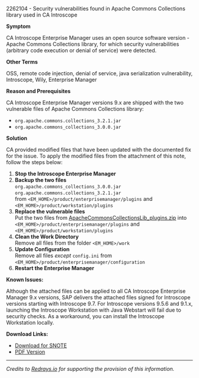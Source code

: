 2262104 - Security vulnerabilities found in Apache Commons Collections library used in CA Introscope

**Symptom**

CA Introscope Enterprise Manager uses an open source software version - Apache Commons Collections library, for which security vulnerabilities (arbitrary code execution or denial of service) were detected.

**Other Terms**

OSS, remote code injection, denial of service, java serialization vulnerability, Introscope, Wily, Enterprise Manager

**Reason and Prerequisites**

CA Introscope Enterprise Manager versions 9.x are shipped with the two vulnerable files of Apache Commons Collections library:

- `org.apache.commons.collections_3.2.1.jar`
- `org.apache.commons_collections_3.0.0.jar`

**Solution**

CA provided modified files that have been updated with the documented fix for the issue. To apply the modified files from the attachment of this note, follow the steps below:

1. **Stop the Introscope Enterprise Manager**
2. **Backup the two files**  
   `org.apache.commons_collections_3.0.0.jar`  
   `org.apache.commons.collections_3.2.1.jar`  
   from `<EM_HOME>/product/enterprisemanager/plugins` and `<EM_HOME>/product/workstation/plugins`
3. **Replace the vulnerable files**  
   Put the two files from [ApacheCommonsCollectionsLib_plugins.zip](https://userapps.support.sap.com/sap/support/sapnotes/public/services/attachment.htm?iv_key=012006153200002081892015&iv_version=0001&iv_guid=EF616D5AEAF7EB4A8DD3606F0F8780D9) into `<EM_HOME>/product/enterprisemanager/plugins` and `<EM_HOME>/product/workstation/plugins`
4. **Clean the Work Directory**  
   Remove all files from the folder `<EM_HOME>/work`
5. **Update Configuration**  
   Remove all files *except* `config.ini` from `<EM_HOME>/product/enterprisemanager/configuration`
6. **Restart the Enterprise Manager**

**Known Issues:**

Although the attached files can be applied to all CA Introscope Enterprise Manager 9.x versions, SAP delivers the attached files signed for Introscope versions starting with Introscope 9.7. For Introscope versions 9.5.6 and 9.1.x, launching the Introscope Workstation with Java Webstart will fail due to security checks. As a workaround, you can install the Introscope Workstation locally.

**Download Links:**

- [Download for SNOTE](https://notesdownloads.sap.com/note/0040000018234922017)
- [PDF Version](https://me.sap.com/sap/support/sfm/notes/print/0002262104?language=en-US&token=021CF84B90750A33F82C5A2127189E70)

---

*Credits to [Redrays.io](https://redrays.io) for supporting the provision of this information.*